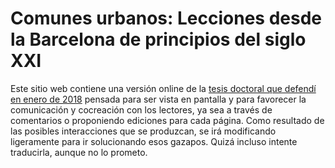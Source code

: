 # Comunes urbanos: Lecciones desde la Barcelona de principios del siglo XXI

Este sitio web contiene una versión online de la [tesis doctoral que defendí en enero de 2018](https://www.carloscamara.es/blog/2018/02/05/soy-doctor/) pensada para ser vista en pantalla y para favorecer la comunicación y cocreación con los lectores, ya sea a través de comentarios o proponiendo ediciones para cada página.
Como resultado de las posibles interacciones que se produzcan, se irá modificando ligeramente para ir solucionando esos gazapos. Quizá incluso intente traducirla, aunque no lo prometo.
